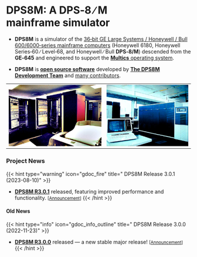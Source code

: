 <!-- SPDX-License-Identifier: MIT
     Copyright (c) 2016-2024 The DPS8M Development Team
 -->
# DPS8M: A DPS‑8&nbsp;∕&nbsp;M mainframe&nbsp;simulator
* **DPS8M** is a simulator of the [36‑bit GE Large Systems / Honeywell / Bull 600/6000‑series mainframe computers](https://dps8m.gitlab.io/dps8m/Overview/#processor-characteristics) (Honeywell 6180, Honeywell Series‑60 ∕ Level‑68, and Honeywell ∕ Bull **DPS‑8/M**) descended from the **GE‑645** and engineered to support the [**Multics** operating system](https://swenson.org/multics_wiki/).

* **DPS8M** is [**open source software**](License_Information) developed by [**The DPS8M Development Team**](https://dps8m.gitlab.io/dps8m/master/dps8m-omnibus.pdf#the-dps8m-development-team) and [many contributors](https://dps8m.gitlab.io/dps8m/master/dps8m-omnibus.pdf#dps8m-authors-and-contributors).

|    |    |
|:--:|:--:|
| <img src="6180.jpg" size=50% alt="MIT-MULTICS: Honeywell 6180 - 1972"> | <img src="dps8.jpg" alt="Bull System X: DPS-8/M & Level 68 - 1982"> |
### Project News
{{< hint type="warning" icon="gdoc_fire" title=" DPS8M Release 3.0.1 (2023-08-10)" >}}
* [**DPS8M R3.0.1**](https://dps8m.gitlab.io/dps8m/Releases/#stable-release) released, featuring improved performance and functionality. <small>\[[Announcement](https://dps8m.gitlab.io/blog/posts/20230810_DPS8M_R3.0.1/)\]</small>
{{< /hint >}}
#### Old News
{{< hint type="info" icon="gdoc_info_outline" title=" DPS8M Release 3.0.0 (2022-11-23)" >}}
* [**DPS8M R3.0.0**](https://dps8m.gitlab.io/dps8m/Releases/Historical_Archives#dps8m-r300--2022-11-23) released &mdash; a new stable major release! <small>\[[Announcement](https://dps8m.gitlab.io/blog/posts/20221123_DPS8M_R3.0.0/)\]</small>
{{< /hint >}}
